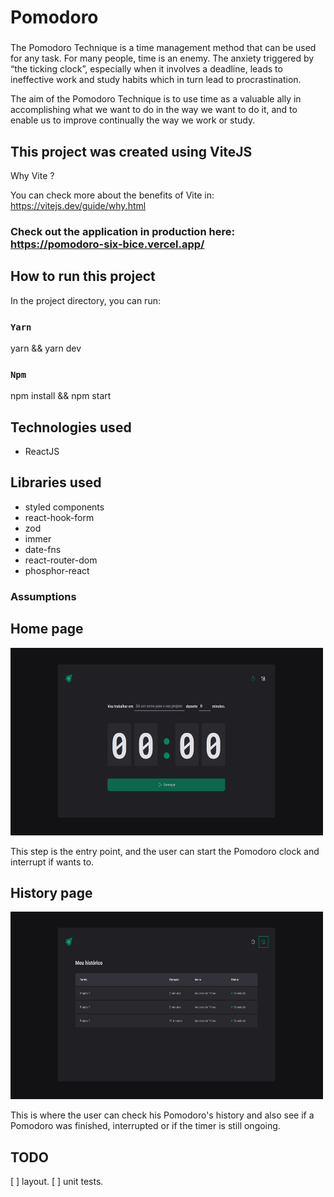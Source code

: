 # Pomodoro

###
The Pomodoro Technique is a time management method that can be used for any task. For many people, time is an enemy. 
The anxiety triggered by “the ticking clock”, especially when it involves a deadline, leads to ineffective work and 
study habits which in turn lead to procrastination.

The aim of the Pomodoro Technique is to use time as a valuable ally in accomplishing what we want to do in the way 
we want to do it, and to enable us to improve continually the way we work or study.

## This project was created using ViteJS

Why Vite ? 

You can check more about the benefits of Vite in: https://vitejs.dev/guide/why.html

### Check out the application in production here: https://pomodoro-six-bice.vercel.app/

## How to run this project

In the project directory, you can run:

### `Yarn`

yarn && yarn dev

### `Npm`

npm install && npm start

## Technologies used

- ReactJS

## Libraries used

- styled components
- react-hook-form
- zod
- immer
- date-fns
- react-router-dom
- phosphor-react

### Assumptions

## Home page

<img src="./docs/home-pomodoro.png" width=500 height=300 />

This step is the entry point, and the user can start the Pomodoro clock and interrupt if wants to.

## History page

<img src="./docs/history-pomodoro.png" width=500 height=300/>

This is where the user can check his Pomodoro's history and also see if a Pomodoro was finished, interrupted or if the timer is
still ongoing.

## TODO

[ ] layout.
[ ] unit tests.

